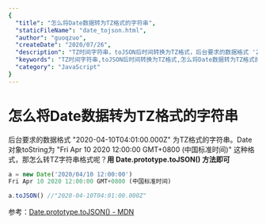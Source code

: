 ```yaml
---
{
  "title": "怎么将Date数据转为TZ格式的字符串",
  "staticFileName": "date_tojson.html",
  "author": "guoqzuo",
  "createDate": "2020/07/26",
  "description": "TZ时间字符串，toJSON后时间转换为TZ格式，后台要求的数据格式 '2020-04-10T04:01:00.000Z' 为TZ格式的字符串。Date对象toString为 'Fri Apr 10 2020 12:00:00 GMT+0800 (中国标准时间)' 这种格式，那怎么转TZ字符串格式呢？用 Date.prototype.toJSON() 方法即可 ",
  "keywords": "TZ时间字符串,toJSON后时间转换为TZ格式,怎么将Date数据转为TZ格式的字符串",
  "category": "JavaScript"
}
---
```


# 怎么将Date数据转为TZ格式的字符串

后台要求的数据格式 "2020-04-10T04:01:00.000Z" 为TZ格式的字符串。Date对象toString为 "Fri Apr 10 2020 12:00:00 GMT+0800 (中国标准时间)" 这种格式，那怎么转TZ字符串格式呢？**用 Date.prototype.toJSON() 方法即可** 
```js
a = new Date('2020/04/10 12:00:00') 
Fri Apr 10 2020 12:00:00 GMT+0800 (中国标准时间)

a.toJSON() //"2020-04-10T04:01:00.000Z"
```

参考：[Date.prototype.toJSON() - MDN](https://developer.mozilla.org/zh-CN/docs/Web/JavaScript/Reference/Global_Objects/Date/toJSON)